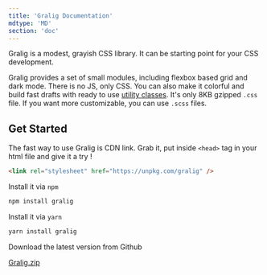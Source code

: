 ```yaml
---
title: 'Gralig Documentation'
mdtype: 'MD'
section: 'doc'
---
```


Gralig is a modest, grayish CSS library. It can be starting point for your CSS development.

Gralig provides a set of small modules, including flexbox based grid and dark mode. There is no JS, only CSS. You can also make it colorful and build fast drafts with ready to use [utility classes](/docs/utils 'Utilities'). It's only 8KB gzipped `.css` file. If you want more customizable, you can use `.scss` files.

## Get Started

The fast way to use Gralig is CDN link. Grab it, put inside `<head>` tag in your html file and give it a try !

```html
<link rel="stylesheet" href="https://unpkg.com/gralig" />
```

Install it via `npm`

```bash
npm install gralig
```

Install it via `yarn`

```bash
yarn install gralig
```

Download the latest version from Github

[Gralig.zip](https://github.com/erenesto/gralig/archive/refs/tags/v1.0.0.zip 'Download Button')
